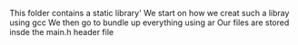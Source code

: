 This folder contains a static library'
We start on how we creat such a libray using gcc
We then go to bundle up everything using ar
Our files are stored insde the main.h header file
